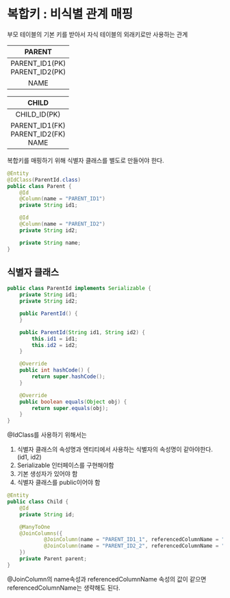 # 복합키 : 비식별 관계 매핑
부모 테이블의 기본 키를 받아서 자식 테이블의 외래키로만 사용하는 관계

|PARENT|
|:---:|
|PARENT_ID1(PK)<br>PARENT_ID2(PK)|
|NAME|

|CHILD|
|:---:|
|CHILD_ID(PK)|
|PARENT_ID1(FK)<br>PARENT_ID2(FK)<br>NAME|

복합키를 매핑하기 위해 식별자 클래스를 별도로 만들어야 한다.
```java
@Entity
@IdClass(ParentId.class)
public class Parent {
    @Id
    @Column(name = "PARENT_ID1")
    private String id1;

    @Id
    @Column(name = "PARENT_ID2")
    private String id2;

    private String name;
}
```
## 식별자 클래스
```java
public class ParentId implements Serializable {
    private String id1;
    private String id2;

    public ParentId() {
    }

    public ParentId(String id1, String id2) {
        this.id1 = id1;
        this.id2 = id2;
    }

    @Override
    public int hashCode() {
        return super.hashCode();
    }

    @Override
    public boolean equals(Object obj) {
        return super.equals(obj);
    }
}
```
@IdClass를 사용하기 위해서는
1. 식별자 클래스의 속성명과 엔티티에서 사용하는 식별자의 속성명이 같아야한다. (id1, id2)
2. Serializable 인터페이스를 구현해야함
3. 기본 생성자가 있어야 함
4. 식별자 클래스를 public이어야 함
```java
@Entity
public class Child {
    @Id
    private String id;

    @ManyToOne
    @JoinColumns({
            @JoinColumn(name = "PARENT_ID1_1", referencedColumnName = "PARENT_ID1"),
            @JoinColumn(name = "PARENT_ID2_2", referencedColumnName = "PARENT_ID2")
    })
    private Parent parent;
}
```
@JoinColumn의 name속성과 referencedColumnName 속성의 값이 같으면 referencedColumnName는 생략해도 된다.